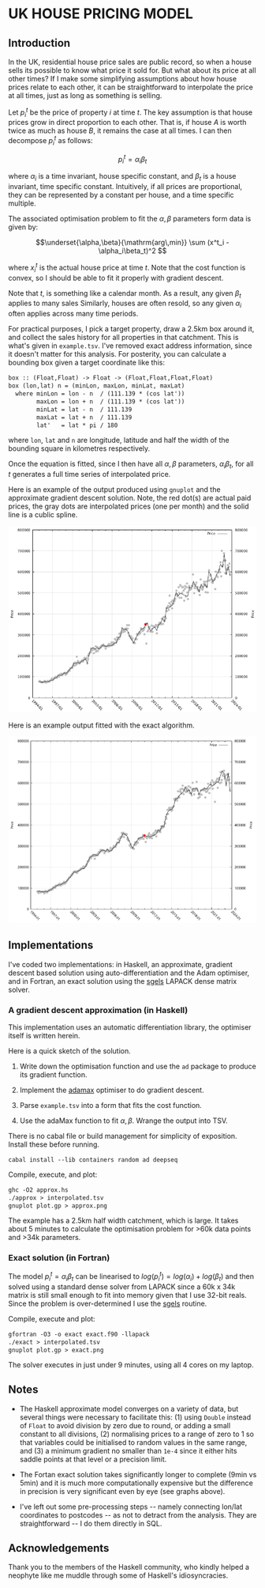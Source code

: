 # UK HOUSE PRICING MODEL

## Introduction

In the UK, residential house price sales are public record,
so when a house sells its possible to know what price it
sold for. But what about its price at all other times? If I
 make some simplifying assumptions about how house prices
relate to each other, it can be straightforward to interpolate
the price at all times, just as long as something is selling.

Let $p^t_i$ be the price of property $i$ at time $t$. The key
assumption is that house prices grow in direct proportion to
each other. That is, if house $A$ is worth twice as much as
house $B$, it remains the case at all times. I can then
decompose $p^t_i$ as follows:

$$ p^t_i = \alpha_i\beta_t $$

where $\alpha_i$ is a time invariant, house specific constant,
and $\beta_t$ is a house invariant, time specific constant.
Intuitively, if all prices are proportional, they can be
represented by a constant per house, and a time specific 
multiple.

The associated optimisation problem to fit the $\alpha,\beta$
parameters form data is given by:

$$\underset{\alpha,\beta}{\mathrm{arg\,min}} \sum (x^t_i - \alpha_i\beta_t)^2 $$

where $x^t_i$ is the actual house price at time $t$. Note that
the cost function is convex, so I should be able to fit it
properly with gradient descent.

Note that $t$, is something like a calendar month. As a result,
any given $\beta_t$ applies to many sales Similarly, houses are
often resold, so any given $\alpha_i$ often applies across many
time periods.

For practical purposes, I pick a target property, draw a 2.5km
box around it, and collect the sales history for all properties
in that catchment. This is what's given in `example.tsv`. I've
removed exact address information, since it doesn't matter for
this analysis. For posterity, you can calculate a bounding box
given a target coordinate like this:

```
box :: (Float,Float) -> Float -> (Float,Float,Float,Float)
box (lon,lat) n = (minLon, maxLon, minLat, maxLat)
  where minLon = lon - n  / (111.139 * (cos lat'))
        maxLon = lon + n  / (111.139 * (cos lat'))
        minLat = lat - n  / 111.139
        maxLat = lat + n  / 111.139
        lat'   = lat * pi / 180
```
where `lon`, `lat` and `n` are longitude, latitude and half the
width of the bounding square in kilometres respectively.

Once the equation is fitted, since I then have all $\alpha,\beta$
parameters, $\alpha_i\beta_t$, for all $t$ generates a full time
series of interpolated price.

Here is an example of the output produced using `gnuplot` and the
approximate gradient descent solution. Note, the red dot(s) are
actual paid prices, the gray dots are interpolated prices (one
per month) and the solid line is a cublic spline.

![Interpolated price series example](approx.png)

Here is an example output fitted with the exact algorithm.

![Interpolated price series example](exact.png)


## Implementations

I've coded two implementations: in Haskell, an approximate,
gradient descent based solution using auto-differentiation and
the Adam optimiser, and in Fortran, an exact solution using the
[sgels](https://netlib.org/lapack/explore-html-3.6.1/d0/db8/group__real_g_esolve_gacd49b6b29636a826370633a8856bd3bd.html)
LAPACK dense matrix solver.

### A gradient descent approximation (in Haskell)

This implementation uses an automatic differentiation library,
the optimiser itself is written herein.

Here is a quick sketch of the solution.

1. Write down the optimisation function and use the `ad`
   package to produce its gradient function.

2. Implement the [adamax](https://arxiv.org/abs/1412.6980)
   optimiser to do gradient descent.

3. Parse `example.tsv` into a form that fits the cost function.

4. Use the adaMax function to fit $\alpha,\beta$. Wrange the
   output into TSV.

There is no cabal file or build management for simplicity of 
exposition. Install these before running.

```
cabal install --lib containers random ad deepseq
```

Compile, execute, and plot:

```
ghc -O2 approx.hs
./approx > interpolated.tsv
gnuplot plot.gp > approx.png
```

The example has a 2.5km half width catchment, which is large.
It takes about 5 minutes to calculate the optimisation problem
for >60k data points and >34k parameters.

### Exact solution (in Fortran)

The model $p^t_i = \alpha_i\beta_t$ can be linearised to 
$log(p^t_i) = log(\alpha_i) + log(\beta_t)$ and then solved
using a standard dense solver from LAPACK since a 60k x 34k
matrix is still small enough to fit into memory given that I 
use 32-bit reals. Since the problem is over-determined I use
the [sgels](https://netlib.org/lapack/explore-html-3.6.1/d0/db8/group__real_g_esolve_gacd49b6b29636a826370633a8856bd3bd.html)
routine. 

Compile, execute and plot:
```
gfortran -O3 -o exact exact.f90 -llapack
./exact > interpolated.tsv
gnuplot plot.gp > exact.png
```
The solver executes in just under 9 minutes, using all 4 cores
on my laptop.

## Notes

* The Haskell approximate model converges on a variety of data,
but several things were necessary to facilitate this: (1) using
`Double` instead of `Float` to avoid division by zero due to
round, or adding a small constant to all divisions, (2)
normalising prices to a range of zero to 1 so that variables
could be initialised to random values in the same range, and
(3) a minimum gradient no smaller than `1e-4` since it either
hits saddle points at that level or a precision limit.

* The Fortan exact solution takes significantly longer to complete
(9min vs 5min) and it is much more computationally expensive but
the difference in precision is very significant even by eye
(see graphs above).

* I've left out some pre-processing steps -- namely connecting
lon/lat coordinates to postcodes -- as not to detract from the
analysis. They are straightforward -- I do them directly in SQL.


## Acknowledgements

Thank you to the members of the Haskell community, who kindly
helped a neophyte like me muddle through some of Haskell's
idiosyncracies.
